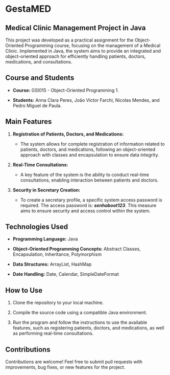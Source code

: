 # GestaMED

## Medical Clinic Management Project in Java
This project was developed as a practical assignment for the Object-Oriented Programming course, focusing on the management of a Medical Clinic. Implemented in Java, the system aims to provide an integrated and object-oriented approach for efficiently handling patients, doctors, medications, and consultations.

## Course and Students
- **Course:** GSI015 - Object-Oriented Programming 1.

- **Students:** Anna Clara Peres, João Victor Farchi, Nicolas Mendes, and Pedro Miguel de Paula.

## Main Features
1. **Registration of Patients, Doctors, and Medications:**
   - The system allows for complete registration of information related to patients, doctors, and medications, following an object-oriented approach with classes and encapsulation to ensure data integrity.

2. **Real-Time Consultations:**
   - A key feature of the system is the ability to conduct real-time consultations, enabling interaction between patients and doctors.

3. **Security in Secretary Creation:**
   - To create a secretary profile, a specific system access password is required. The access password is: **_senhaboot123_**. This measure aims to ensure security and access control within the system.

## Technologies Used
- **Programming Language:** Java

- **Object-Oriented Programming Concepts:** Abstract Classes, Encapsulation, Inheritance, Polymorphism

- **Data Structures:** ArrayList, HashMap

- **Date Handling:** Date, Calendar, SimpleDateFormat

## How to Use
1. Clone the repository to your local machine.

2. Compile the source code using a compatible Java environment.

3. Run the program and follow the instructions to use the available features, such as registering patients, doctors, and medications, as well as performing real-time consultations.

## Contributions
Contributions are welcome! Feel free to submit pull requests with improvements, bug fixes, or new features for the project.
